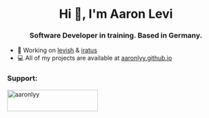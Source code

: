 <h1 align="center">Hi 🖤, I'm Aaron Levi</h1>
<h3 align="center">Software Developer in training. Based in Germany.</h3>



- 🔭 Working on [levish](https://github.com/aaronlyy/levish) & [iratus](https://github.com/aaronlyy/iratus)
- 💻 All of my projects are available at [aaronlyy.github.io](https://aaronlyy.github.io)

<h3 align="left">Support:</h3>
<p><a href="https://www.buymeacoffee.com/aaronlyy"> <img align="left" src="https://cdn.buymeacoffee.com/buttons/v2/default-yellow.png" height="50" width="210" alt="aaronlyy" /></a></p><br><br>


<!--- <img align="center">[![My GitHub Stats](https://github-readme-stats.vercel.app/api/?username=aaronlyy&count_private=true&theme=tokyonight&showicons=true)]()</img> --->
<!--- <img align="center" src="https://github-readme-stats.anuraghazra1.vercel.app/api/top-langs/?username=aaronlyy" /> --->
